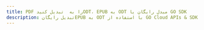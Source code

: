 ---title: PDF را به  تبدیل کنیدODT، EPUB به ODT مبدل رایگان یا GO SDKdescription: تبدیل رایگانEPUB به ODT با استفاده از GO Cloud APIs & SDK همچنین اسناد PDF را در Cloud ایجاد، ویرایش و رندر کنید.---